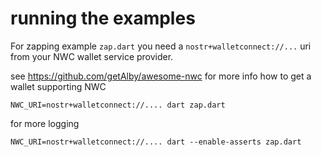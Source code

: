 # running the examples

For zapping example `zap.dart` you need a `nostr+walletconnect://...` uri from your NWC wallet service provider.

see https://github.com/getAlby/awesome-nwc for more info how to get a wallet supporting NWC

`NWC_URI=nostr+walletconnect://.... dart zap.dart`

for more logging

`NWC_URI=nostr+walletconnect://.... dart --enable-asserts zap.dart`
